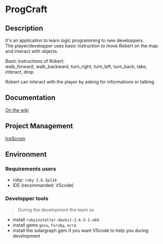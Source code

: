 
# ProgCraft
## Description

It's an application to learn logic programming to new developpers.  
The player/developper uses  basic instruction to move Robert on the map and interact with objects.  

Basic instructions of Robert:  
walk_forward, walk_backward, turn_right, turn_left, turn_back, take, interact, drop  

Robert can interact with the player by asking for informations or talking.

## Documentation
[On the wiki](https://github.com/Crepe-Party/ProgCraft/wiki)

## Project Management
[IceScrum](https://cloud.icescrum.com/p/MAW21XXG1/#/project)

## Environment
### Requirements users
* ruby: `ruby 2.6.5p114`
* IDE (recommanded: VScode)

### Developper tools
> During the development the team as 
* install `rubyinstaller-devkit-2.6.5-1-x64`
* install gems `gosu`, `fxruby`, `ocra`
* install the solargraph gem if you want VScode to help you during development
